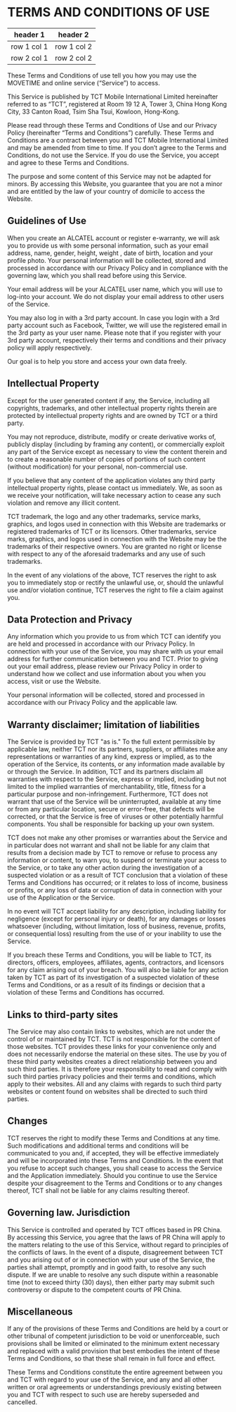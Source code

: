 # TERMS AND CONDITIONS OF USE

header 1 | header 2
---|---
row 1 col 1 | row 1 col 2
row 2 col 1 | row 2 col 2

These Terms and Conditions of use tell you how you may use the MOVETIME and online service (“Service”) to access.

This Service is published by TCT Mobile International Limited hereinafter referred to as “TCT”, registered at Room 19 12 A, Tower 3, China Hong Kong City, 33 Canton Road, Tsim Sha Tsui, Kowloon,  Hong-Kong.

Please read through these Terms and Conditions of Use and our Privacy Policy (hereinafter “Terms and Conditions”) carefully. These Terms and Conditions are a contract between you and TCT Mobile International Limited and may be amended from time to time. If you don’t agree to the Terms and Conditions, do not use the Service. If you do use the Service, you accept and agree to these Terms and Conditions. 

The purpose and some content of this Service may not be adapted for minors. By accessing this Website, you guarantee that you are not a minor and are entitled by the law of your country of domicile to access the Website.


## Guidelines of Use

When you create an ALCATEL account or register e-warranty, we will ask you to provide us with some personal information, such as your email address, name, gender, height, weight , date of birth, location and your profile photo. Your personal information will be collected, stored and processed in accordance with our Privacy Policy and in compliance with the governing law, which you shall read before using this Service.

Your email address will be your ALCATEL user name, which you will use to log-into your account. We do not display your email address to other users of the Service.

You may also log in with a 3rd party account. In case you login with a 3rd party account such as Facebook, Twitter, we will use the registered email in the 3rd party as your user name. Please note that if you register with your 3rd party account, respectively their terms and conditions and their privacy policy will apply respectively. 

Our goal is to help you store and access your own data freely.


## Intellectual Property

Except for the user generated content if any, the Service, including all copyrights, trademarks, and other intellectual property rights therein are protected by intellectual property rights and are owned by TCT or a third party. 

You may not reproduce, distribute, modify or create derivative works of, publicly display (including by framing any content), or commercially exploit any part of the Service except as necessary to view the content therein and to create a reasonable number of copies of portions of such content (without modification) for your personal, non-commercial use. 

If you believe that any content of the application violates any third party intellectual property rights, please contact us immediately. We, as soon as we receive your notification, will take necessary action to cease any such violation and remove any illicit content. 

TCT trademark, the logo and any other trademarks, service marks, graphics, and logos used in connection with this Website are trademarks or registered trademarks of TCT or its licensors. Other trademarks, service marks, graphics, and logos used in connection with the Website may be the trademarks of their respective owners. You are granted no right or license with respect to any of the aforesaid trademarks and any use of such trademarks.

In the event of any violations of the above, TCT reserves the right to ask you to immediately stop or rectify the unlawful use, or, should the unlawful use and/or violation continue, TCT reserves the right to file a claim against you. 

## Data Protection and Privacy

Any information which you provide to us from which TCT can identify you are held and processed in accordance with our Privacy Policy.
In connection with your use of the Service, you may share with us your email address for further communication between you and TCT. Prior to giving out your email address, please review our Privacy Policy in order to understand how we collect and use information about you when you access, visit or use the Website. 

Your personal information will be collected, stored and processed in accordance with our Privacy Policy and the applicable law. 

## Warranty disclaimer; limitation of liabilities

The Service is provided by TCT "as is." 
To the full extent permissible by applicable law, neither TCT nor its partners, suppliers, or affiliates make any representations or warranties of any kind, express or implied, as to the operation of the Service, its contents, or any information made available by or through the Service. In addition, TCT and its partners disclaim all warranties with respect to the Service, express or implied, including but not limited to the implied warranties of merchantability, title, fitness for a particular purpose and non-infringement. Furthermore, TCT does not warrant that use of the Service will be uninterrupted, available at any time or from any particular location, secure or error-free, that defects will be corrected, or that the Service is free of viruses or other potentially harmful components. You shall be responsible for backing up your own system.

TCT does not make any other promises or warranties about the Service and in particular does not warrant and shall not be liable for any claim that results from a decision made by TCT to remove or refuse to process any information or content, to warn you, to suspend or terminate your access to the Service, or to take any other action during the investigation of a suspected violation or as a result of TCT conclusion that a violation of these Terms and Conditions has occurred; or it relates to loss of income, business or profits, or any loss of data or corruption of data in connection with your use of the Application or the Service.

In no event will TCT accept liability for any description, including liability for negligence (except for personal injury or death), for any damages or losses whatsoever (including, without limitation, loss of business, revenue, profits, or consequential loss) resulting from the use of or your inability to use the Service. 

If you breach these Terms and Conditions, you will be liable to TCT, its directors, officers, employees, affiliates, agents, contractors, and licensors for any claim arising out of your breach. You will also be liable for any action taken by TCT as part of its investigation of a suspected violation of these Terms and Conditions, or as a result of its findings or decision that a violation of these Terms and Conditions has occurred.



## Links to third-party sites
The Service may also contain links to websites, which are not under the control of or maintained by TCT. TCT is not responsible for the content of those websites. TCT provides these links for your convenience only and does not necessarily endorse the material on these sites. 
The use by you of these third party websites creates a direct relationship between you and such third parties. It is therefore your responsibility to read and comply with such third parties privacy policies and their terms and conditions, which apply to their websites. All and any claims with regards to such third party websites or content found on websites shall be directed to such third parties. 

## Changes

TCT reserves the right to modify these Terms and Conditions at any time. Such modifications and additional terms and conditions will be communicated to you and, if accepted, they will be effective immediately and will be incorporated into these Terms and Conditions. In the event that you refuse to accept such changes, you shall cease to access the Service and the Application immediately. Should you continue to use the Service despite your disagreement to the Terms and Conditions or to any changes thereof, TCT shall not be liable for any claims resulting thereof. 

## Governing law. Jurisdiction

This Service is controlled and operated by TCT offices based in PR China. By accessing this Service, you agree that the laws of PR China will apply to the matters relating to the use of this Service, without regard to principles of the conflicts of laws.
In the event of a dispute, disagreement between TCT and you arising out of or in connection with your use of the Service, the parties shall attempt, promptly and in good faith, to resolve any such dispute. If we are unable to resolve any such dispute within a reasonable time (not to exceed thirty (30) days), then either party may submit such controversy or dispute to the competent courts of PR China.

## Miscellaneous

If any of the provisions of these Terms and Conditions are held by a court or other tribunal of competent jurisdiction to be void or unenforceable, such provisions shall be limited or eliminated to the minimum extent necessary and replaced with a valid provision that best embodies the intent of these Terms and Conditions, so that these shall remain in full force and effect. 

These Terms and Conditions constitute the entire agreement between you and TCT with regard to your use of the Service, and any and all other written or oral agreements or understandings previously existing between you and TCT with respect to such use are hereby superseded and cancelled. 



